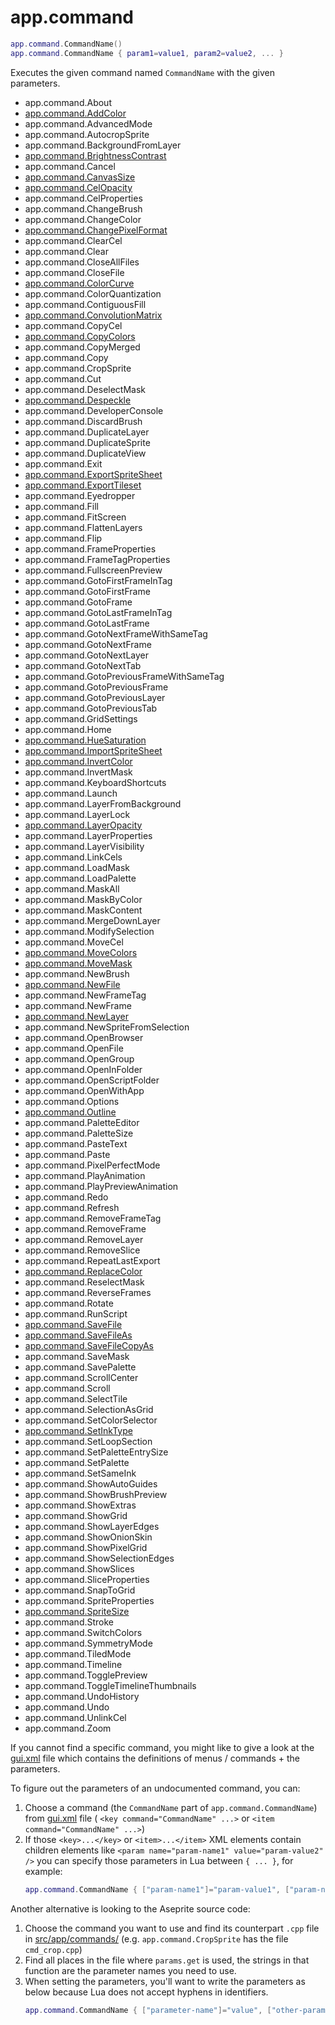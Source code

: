 # app.command

```lua
app.command.CommandName()
app.command.CommandName { param1=value1, param2=value2, ... }
```

Executes the given command named `CommandName` with the given
parameters.

* app.command.About
* [app.command.AddColor](command/AddColor.md#addcolor)
* app.command.AdvancedMode
* app.command.AutocropSprite
* app.command.BackgroundFromLayer
* [app.command.BrightnessContrast](command/BrightnessContrast.md#brightnesscontrast)
* app.command.Cancel
* [app.command.CanvasSize](command/CanvasSize.md#canvassize)
* [app.command.CelOpacity](command/CelOpacity.md#celopacity)
* app.command.CelProperties
* app.command.ChangeBrush
* app.command.ChangeColor
* [app.command.ChangePixelFormat](command/ChangePixelFormat.md#changepixelformat)
* app.command.ClearCel
* app.command.Clear
* app.command.CloseAllFiles
* app.command.CloseFile
* [app.command.ColorCurve](command/ColorCurve.md#colorcurve)
* app.command.ColorQuantization
* app.command.ContiguousFill
* [app.command.ConvolutionMatrix](command/ConvolutionMatrix.md#convolutionmatrix)
* app.command.CopyCel
* [app.command.CopyColors](command/CopyColors.md#copycolors)
* app.command.CopyMerged
* app.command.Copy
* app.command.CropSprite
* app.command.Cut
* app.command.DeselectMask
* [app.command.Despeckle](command/Despeckle.md#despeckle)
* app.command.DeveloperConsole
* app.command.DiscardBrush
* app.command.DuplicateLayer
* app.command.DuplicateSprite
* app.command.DuplicateView
* app.command.Exit
* [app.command.ExportSpriteSheet](command/ExportSpriteSheet.md#exportspritesheet)
* [app.command.ExportTileset](command/ExportTileset.md#exporttileset)
* app.command.Eyedropper
* app.command.Fill
* app.command.FitScreen
* app.command.FlattenLayers
* app.command.Flip
* app.command.FrameProperties
* app.command.FrameTagProperties
* app.command.FullscreenPreview
* app.command.GotoFirstFrameInTag
* app.command.GotoFirstFrame
* app.command.GotoFrame
* app.command.GotoLastFrameInTag
* app.command.GotoLastFrame
* app.command.GotoNextFrameWithSameTag
* app.command.GotoNextFrame
* app.command.GotoNextLayer
* app.command.GotoNextTab
* app.command.GotoPreviousFrameWithSameTag
* app.command.GotoPreviousFrame
* app.command.GotoPreviousLayer
* app.command.GotoPreviousTab
* app.command.GridSettings
* app.command.Home
* [app.command.HueSaturation](command/HueSaturation.md#huesaturation)
* [app.command.ImportSpriteSheet](command/ImportSpriteSheet.md#importspritesheet)
* [app.command.InvertColor](command/InvertColor.md#invertcolor)
* app.command.InvertMask
* app.command.KeyboardShortcuts
* app.command.Launch
* app.command.LayerFromBackground
* app.command.LayerLock
* [app.command.LayerOpacity](command/LayerOpacity.md#layeropacity)
* app.command.LayerProperties
* app.command.LayerVisibility
* app.command.LinkCels
* app.command.LoadMask
* app.command.LoadPalette
* app.command.MaskAll
* app.command.MaskByColor
* app.command.MaskContent
* app.command.MergeDownLayer
* app.command.ModifySelection
* app.command.MoveCel
* [app.command.MoveColors](command/MoveColors.md#movecolors)
* [app.command.MoveMask](command/MoveMask.md#movemask)
* app.command.NewBrush
* [app.command.NewFile](command/NewFile.md#newfile)
* app.command.NewFrameTag
* app.command.NewFrame
* [app.command.NewLayer](command/NewLayer.md#newlayer)
* app.command.NewSpriteFromSelection
* app.command.OpenBrowser
* app.command.OpenFile
* app.command.OpenGroup
* app.command.OpenInFolder
* app.command.OpenScriptFolder
* app.command.OpenWithApp
* app.command.Options
* [app.command.Outline](command/Outline.md#outline)
* app.command.PaletteEditor
* app.command.PaletteSize
* app.command.PasteText
* app.command.Paste
* app.command.PixelPerfectMode
* app.command.PlayAnimation
* app.command.PlayPreviewAnimation
* app.command.Redo
* app.command.Refresh
* app.command.RemoveFrameTag
* app.command.RemoveFrame
* app.command.RemoveLayer
* app.command.RemoveSlice
* app.command.RepeatLastExport
* [app.command.ReplaceColor](command/ReplaceColor.md#replacecolor)
* app.command.ReselectMask
* app.command.ReverseFrames
* app.command.Rotate
* app.command.RunScript
* [app.command.SaveFile](command/SaveFile.md#savefile)
* [app.command.SaveFileAs](command/SaveFile.md#savefile)
* [app.command.SaveFileCopyAs](command/SaveFile.md#savefile)
* app.command.SaveMask
* app.command.SavePalette
* app.command.ScrollCenter
* app.command.Scroll
* app.command.SelectTile
* app.command.SelectionAsGrid
* app.command.SetColorSelector
* [app.command.SetInkType](command/SetInkType.md)
* app.command.SetLoopSection
* app.command.SetPaletteEntrySize
* app.command.SetPalette
* app.command.SetSameInk
* app.command.ShowAutoGuides
* app.command.ShowBrushPreview
* app.command.ShowExtras
* app.command.ShowGrid
* app.command.ShowLayerEdges
* app.command.ShowOnionSkin
* app.command.ShowPixelGrid
* app.command.ShowSelectionEdges
* app.command.ShowSlices
* app.command.SliceProperties
* app.command.SnapToGrid
* app.command.SpriteProperties
* [app.command.SpriteSize](command/SpriteSize.md)
* app.command.Stroke
* app.command.SwitchColors
* app.command.SymmetryMode
* app.command.TiledMode
* app.command.Timeline
* app.command.TogglePreview
* app.command.ToggleTimelineThumbnails
* app.command.UndoHistory
* app.command.Undo
* app.command.UnlinkCel
* app.command.Zoom

If you cannot find a specific command, you might like to give a look at the
[gui.xml](https://github.com/aseprite/aseprite/blob/main/data/gui.xml)
file which contains the definitions of menus / commands + the parameters.

To figure out the parameters of an undocumented command, you can:

1. Choose a command (the `CommandName` part of `app.command.CommandName`) from
   [gui.xml](https://github.com/aseprite/aseprite/blob/main/data/gui.xml) file
   ( `<key command="CommandName" ...>` or `<item command="CommandName" ...>`)
1. If those `<key>...</key>` or `<item>...</item>` XML elements contain children elements
   like `<param name="param-name1" value="param-value2" />`
   you can specify those parameters in Lua between `{ ... }`, for example:
   ```lua
   app.command.CommandName { ["param-name1"]="param-value1", ["param-name2"]="param-value2" }
   ```

Another alternative is looking to the Aseprite source code:

1. Choose the command you want to use and find its counterpart `.cpp` file
   in [src/app/commands/](https://github.com/aseprite/aseprite/tree/main/src/app/commands)
   (e.g. `app.command.CropSprite` has the file `cmd_crop.cpp`)
1. Find all places in the file where `params.get` is used, the strings
   in that function are the parameter names you need to use.
1. When setting the parameters, you'll want to write the parameters as
   below because Lua does not accept hyphens in identifiers.
   ```lua
   app.command.CommandName { ["parameter-name"]="value", ["other-parameter-name"]="otherValue" }
   ```
